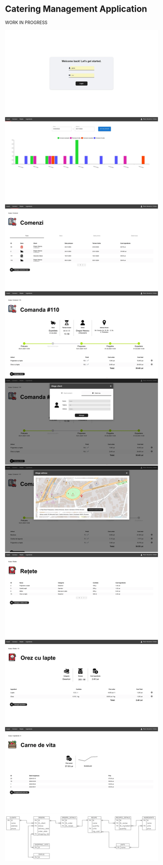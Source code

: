 # Catering Management Application

WORK IN PROGRESS</br>
</br>
<img src="/demo/demo-1.webp" />
<img src="/demo/demo-2.webp" />
<img src="/demo/demo-3.webp" />
<img src="/demo/demo-4.webp" />
<img src="/demo/demo-5.webp" />
<img src="/demo/demo-6.webp" />
<img src="/demo/demo-7.webp" />
<img src="/demo/demo-8.webp" />
<img src="/demo/demo-9.webp" />
<img src="/demo/DATABASE_ERD.webp" />